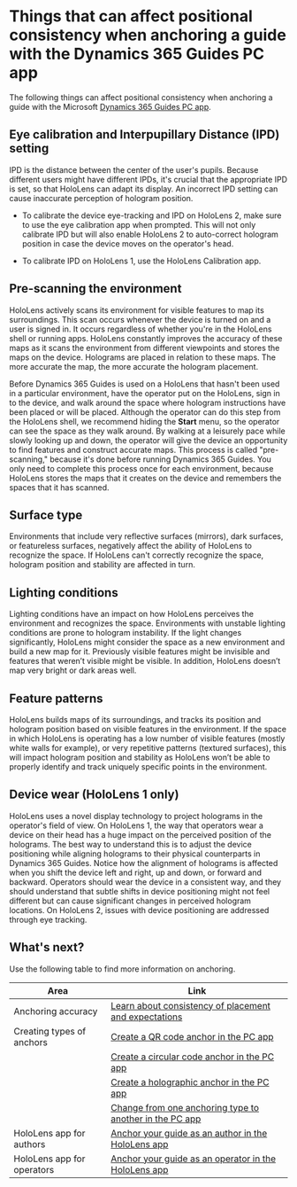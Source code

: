 

# Things that can affect positional consistency when anchoring a guide with the Dynamics 365 Guides PC app

The following things can affect positional consistency when anchoring a guide with the Microsoft [Dynamics 365 Guides PC app](pc-app-anchor.md).

## Eye calibration and Interpupillary Distance (IPD) setting

IPD is the distance between the center of the user's pupils. Because different users might have different IPDs, it's crucial that the appropriate IPD is set, so that HoloLens can adapt its display. An incorrect IPD setting can cause inaccurate perception of hologram position. 

- To calibrate the device eye-tracking and IPD on HoloLens 2, make sure to use the eye calibration app when prompted. This will not only calibrate IPD but will also enable HoloLens 2 to auto-correct hologram position in case the device moves on the operator's head.

- To calibrate IPD on HoloLens 1, use the HoloLens Calibration app.

## Pre-scanning the environment

HoloLens actively scans its environment for visible features to map its surroundings. This scan occurs whenever the device is turned on and a user is signed in. It occurs regardless of whether you're in the HoloLens shell or running apps. HoloLens constantly improves the accuracy of these maps as it scans the environment from different viewpoints and stores the maps on the device. Holograms are placed in relation to these maps. The more accurate the map, the more accurate the hologram placement.

Before Dynamics 365 Guides is used on a HoloLens that hasn't been used in a particular environment, have the operator put on the HoloLens, sign in to the device, and walk around the space where hologram instructions have been placed or will be placed. Although the operator can do this step from the HoloLens shell, we recommend hiding the **Start** menu, so the operator can see the space as they walk around. By walking at a leisurely pace while slowly looking up and down, the operator will give the device an opportunity to find features and construct accurate maps. This process is called "pre-scanning," because it's done before running Dynamics 365 Guides. You only need to complete this process once for each environment, because HoloLens stores the maps that it creates on the device and remembers the spaces that it has scanned.

## Surface type

Environments that include very reflective surfaces (mirrors), dark surfaces, or featureless surfaces, negatively affect the ability of HoloLens to recognize the space. If HoloLens can't correctly recognize the space, hologram position and stability are affected in turn.

## Lighting conditions

Lighting conditions have an impact on how HoloLens perceives the environment and recognizes the space. Environments with unstable lighting conditions are prone to hologram instability. If the light changes significantly, HoloLens might consider the space as a new environment and build a new map for it. Previously visible features might be invisible and features that weren’t visible might be visible. In addition, HoloLens doesn’t map very bright or dark areas well. 

## Feature patterns

HoloLens builds maps of its surroundings, and tracks its position and hologram position based on visible features in the environment. If the space in which HoloLens is operating has a low number of visible features (mostly white walls for example), or very repetitive patterns (textured surfaces), this will impact hologram position and stability as HoloLens won’t be able to properly identify and track uniquely specific points in the environment. 

## Device wear (HoloLens 1 only)

HoloLens uses a novel display technology to project holograms in the operator's field of view. On HoloLens 1, the way that operators wear a device on their head has a huge impact on the perceived position of the holograms. The best way to understand this is to adjust the device positioning while aligning holograms to their physical counterparts in Dynamics 365 Guides. Notice how the alignment of holograms is affected when you shift the device left and right, up and down, or forward and backward. Operators should wear the device in a consistent way, and they should understand that subtle shifts in device positioning might not feel different but can cause significant changes in perceived hologram locations. On HoloLens 2, issues with device positioning are addressed through eye tracking.

## What's next?

Use the following table to find more information on anchoring.

|Area|Link|
|----------------------|------------------------------------------------------------------|
|Anchoring accuracy|[Learn about consistency of placement and expectations](pc-app-anchor-placement-consistency.md)|
|Creating types of anchors|[Create a QR code anchor in the PC app](pc-app-anchor-qr-code.md)|
||[Create a circular code anchor in the PC app](pc-app-anchor-circular-code.md)|
||[Create a holographic anchor in the PC app](pc-app-anchor-holographic.md)|
||[Change from one anchoring type to another in the PC app](pc-app-anchor-change-type.md)|
|HoloLens app for authors|[Anchor your guide as an author in the HoloLens app](hololens-app-anchor.md)|
|HoloLens app for operators|[Anchor your guide as an operator in the HoloLens app](operator-anchor.md)

